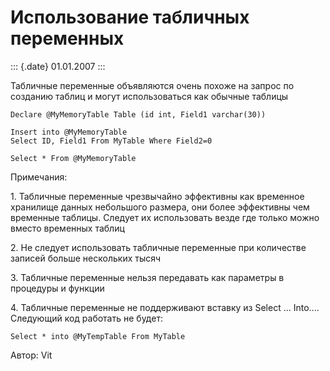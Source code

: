 Использование табличных переменных
==================================

::: {.date}
01.01.2007
:::

Табличные переменные объявляются очень похоже на запрос по созданию
таблиц и могут использоваться как обычные таблицы

    Declare @MyMemoryTable Table (id int, Field1 varchar(30))
     
    Insert into @MyMemoryTable
    Select ID, Field1 From MyTable Where Field2=0
     
    Select * From @MyMemoryTable

Примечания:

1\. Табличные переменные чрезвычайно эффективны как временное хранилище
данных небольшого размера, они более эффективны чем временные таблицы.
Следует их использовать везде где только можно вместо временных таблиц

2\. Не следует использовать табличные переменные при количестве записей
больше нескольких тысяч

3\. Табличные переменные нельзя передавать как параметры в процедуры и
функции

4\. Табличные переменные не поддерживают вставку из Select \... Into\....
Следующий код работать не будет:

    Select * into @MyTempTable From MyTable

Автор: Vit
